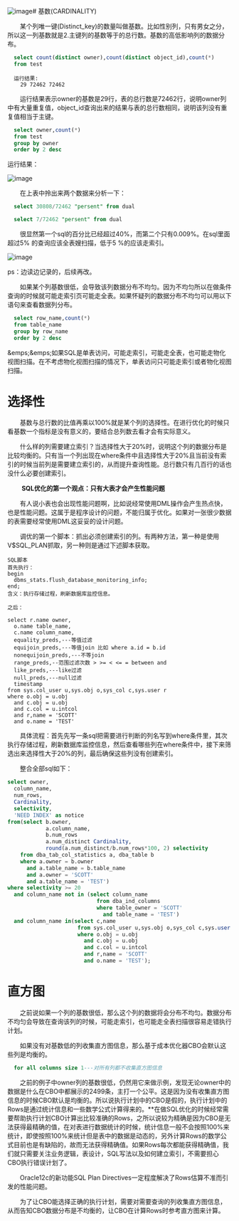 ![image](https://github.com/apprentice1012/SQL/assets/126549223/9c11471f-3ce2-402e-984f-64e99af8dea3)# 基数(CARDINALITY)

&emsp;&emsp;某个列唯一键(Distinct_key)的数量叫做基数。比如性别列，只有男女之分，所以这一列基数就是2.主键列的基数等于的总行数。基数的高低影响列的数据分布。</br>

```SQL
  select count(distinct owner),count(distinct object_id),count(*)
  from test
```
```
  运行结果:
    29 72462 72462
```
&emsp;&emsp;运行结果表示owner的基数是29行，表的总行数是72462行，说明owner列中有大量重复值，object_id查询出来的结果与表的总行数相同，说明该列没有重复值相当于主键。<br>

```SQL
  select owner,count(*)
  from test
  group by owner
  order by 2 desc
```

  运行结果：
  
  ![image](https://github.com/apprentice1012/SQL/assets/126549223/e798de3b-d857-48c8-924f-75eef2a9c929)

&emsp;&emsp;在上表中拎出来两个数据来分析一下：<br>

```SQL
  select 30808/72462 "persent" from dual
```

```SQL
  select 7/72462 "persent" from dual
```
&emsp;&emsp;很显然第一个sql的百分比已经超过40%，而第二个只有0.009%。在sql里面超过5% 的查询应该全表嫂扫描，低于5 %的应该走索引。<br>

![image](https://github.com/apprentice1012/SQL/assets/126549223/2218b77d-488a-444b-9d00-9f620c40cee0)

ps：边读边记录的，后续再改。

&emsp;&emsp;如果某个列基数很低，会导致该列数据分布不均匀。因为不均匀所以在做条件查询的时候就可能走索引页可能走全表。如果怀疑列的数据分布不均匀可以用以下语句来查看数据列分布。</br>

```sql
  select row_name,count(*)
  from table_name
  group by row_name
  order by 2 desc
```

&emps;&emps;如果SQL是单表访问，可能走索引，可能走全表，也可能走物化视图扫描。在不考虑物化视图扫描的情况下，单表访问只可能走索引或者物化视图扫描。</br>

# 选择性

&emsp;&emsp;基数与总行数的比值再乘以100%就是某个列的选择性。在进行优化的时候只看基数一个指标是没有意义的，要结合总列数去看才会有实际意义。</br>

&emsp;&emsp;什么样的列需要建立索引？当选择性大于20%时，说明这个列的数据分布是比较均衡的。只有当一个列出现在where条件中且选择性大于20%且当前没有索引的时候当前列是需要建立索引的，从而提升查询性能。总行数只有几百行的话也没什么必要创建索引。</br>

&emsp;&emsp; **SQL优化的第一个观点：只有大表才会产生性能问题**</br>

&emsp;&emsp;有人说小表也会出现性能问题啊，比如说经常使用DML操作会产生热点快，也是性能问题。这属于是程序设计的问题，不能归属于优化。如果对一张很少数据的表需要经常使用DML这妥妥的设计问题。</br>

&emsp;&emsp;调优的第一个脚本：抓出必须创建索引的列。有两种方法，第一种是使用V$SQL_PLAN抓取，另一种则是通过下述脚本获取。</br>

```
SQL脚本
首先执行：
begin
  dbms_stats.flush_database_monitoring_info;
end;
含义：执行存储过程，刷新数据库监控信息。

之后：

select r.name owner,
  o.name table_name,
  c.name column_name,
  equality_preds,---等值过滤
  equijoin_preds,---等值join 比如 where a.id = b.id
  nonequijoin_preds,---不等join
  range_preds,--范围过滤次数 > >= < <= = between and
  like_preds,---like过滤
  null_preds,---null过滤
  timestamp
from sys.col_user u,sys.obj o,sys_col c,sys.user r
where o.obj = u.obj
  and c.obj = u.obj
  and c.col = u.intcol
  and r,name = 'SCOTT'
  and o.name = 'TEST' 
```
&emsp;&emsp;具体流程：首先先写一条sql把需要进行判断的列名写到where条件里，其次执行存储过程，刷新数据库监控信息，然后查看哪些列在where条件中，接下来筛选出来选择性大于20%的列，最后确保这些列没有创建索引。</br>

&emsp;&emsp;整合全部sql如下：

```SQL
select owner,
  column_name,
  num_rows,
  Cardinality,
  selectivity,
  'NEED INDEX' as notice
from(select b.owner,
            a.column_name,
            b.num_rows
            a.num_distinct Cardinality,
            round(a.num_distinct/b.num_rows*100, 2) selectivity
    from dba_tab_col_statistics a, dba_table b
    where a.owner = b.owner
      and a.table_name = b.table_name
      and a.owner = 'SCOTT'
      and a.table_name = 'TEST')
where selectivity >= 20
  and column_name not in (select column_name
                            from dba_ind_columns
                            where table_owner = 'SCOTT'
                              and table_name = 'TEST')
  and column_name in(select c,name
                      from sys.col_user u,sys.obj o,sys_col c,sys.user r
                      where o.obj = u.obj
                        and c.obj = u.obj
                        and c.col = u.intcol
                        and r,name = 'SCOTT'
                        and o.name = 'TEST');
```

# 直方图

&emsp;&emsp;之前说如果一个列的基数很低，那么这个列的数据将会分布不均匀。数据分布不均匀会导致在查询该列的时候，可能走索引，也可能走全表扫描很容易走错执行计划。</br>

&emsp;&emsp;如果没有对基数低的列收集直方图信息，那么基于成本优化器CBO会默认这些列是均衡的。</br>

```SQL
  for all columns size 1---对所有列都不收集直方图信息
```
&emsp;&emsp;之前的例子中owner列的基数很低，仍然用它来做示例，发现无论owner中的数据是什么在CBO中都展示的2499条，主打一个公平。这是因为没有收集直方图信息的时候CBO默认是均衡的。所以说执行计划中的CBO是假的，执行计划中的Rows是通过统计信息和一些数学公式计算得来的。**在做SQL优化的时候经常需要帮助执行计划CBO计算出比较准确的Rows，之所以说较为精确是因为CBO是无法获得最精确的值，在对表进行数据统计的时候，统计信息一般不会按照100%来统计，即使按照100%来统计但是表中的数据是动态的，另外计算Rows的数学公式目前也是有缺陷的，故而无法获得精确值。如果Rows每次都能获得精确值，我们就只需要关注业务逻辑，表设计，SQL写法以及如何建立索引，不需要担心CBO执行错误计划了。</br>

&emsp;&emsp;Oracle12c的新功能SQL Plan Directives一定程度解决了Rows估算不准而引发的性能问题。</br>

&emsp;&emsp;为了让CBO能选择正确的执行计划，需要对需要查询的列收集直方图信息，从而告知CBO数据分布是不均衡的，让CBO在计算Rows时参考直方图来计算。
